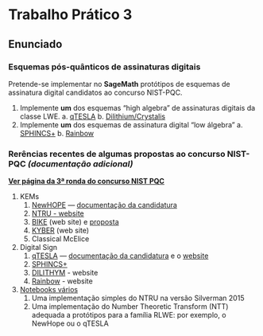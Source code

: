 # Trabalho Prático 3

## Enunciado

### Esquemas pós-quânticos de assinaturas digitais

Pretende-se implementar no **SageMath** protótipos de esquemas de assinatura digital  candidatos ao concurso NIST-PQC. 

1. Implemente **um** dos esquemas “high algebra”  de assinaturas digitais da classe LWE.
    a. [qTESLA](https://qtesla.org/)
    b. [Dilithium/Crystalis](https://pq-crystals.org/dilithium/)
2. Implemente **um** dos esquemas de assinatura digital “low álgebra”
    a. [SPHINCS+](https://sphincs.org/)
    b. [Rainbow](https://www.pqcrainbow.org/)



### Rerências recentes de algumas propostas ao concurso NIST-PQC *(documentação adicional)*

**[Ver página da 3ª ronda do concurso NIST PQC](https://csrc.nist.gov/projects/post-quantum-cryptography/round-3-submissions)**


1. KEMs
    1. [NewHOPE](https://newhopecrypto.org/) — [documentação da candidatura](https://www.dropbox.com/sh/c0lj9t7820dhrk2/AACpW7lbmS63BoNosFmy2Rbha?dl=0)
    2. [NTRU - website](https://ntru.org/)
    3. [BIKE](https://bikesuite.org/)  (web site) e [proposta](https://bikesuite.org/files/BIKE.pdf)
    4. [KYBER](https://pq-crystals.org/kyber/)  (web site)
    5. Classical McElice
2. Digital Sign
    1. [qTESLA](https://www.microsoft.com/en-us/research/project/qtesla/) —  [documentação da candidatura](https://www.dropbox.com/sh/2vr43y9dk7mf08e/AABeUWtwI7h4Ix9_D-ervJvJa?dl=0) e o [website](https://qtesla.org/)
    2. [SPHINCS+](https://sphincs.org/)
    3. [DILITHYM](https://pq-crystals.org/dilithium/) - website
    4. [Rainbow](https://www.pqcrainbow.org/) - website
3. [Notebooks vários](https://www.dropbox.com/sh/hsjcb8gfzrr6usp/AAAz-lekJK75IeeVNC8zYseya?dl=0)
    1. Uma implementação simples do NTRU na versão Silverman 2015
    2. Uma implementação do Number Theoretic Transform (NTT) adequada a protótipos para a família RLWE: por exemplo,  o NewHope ou o qTESLA


